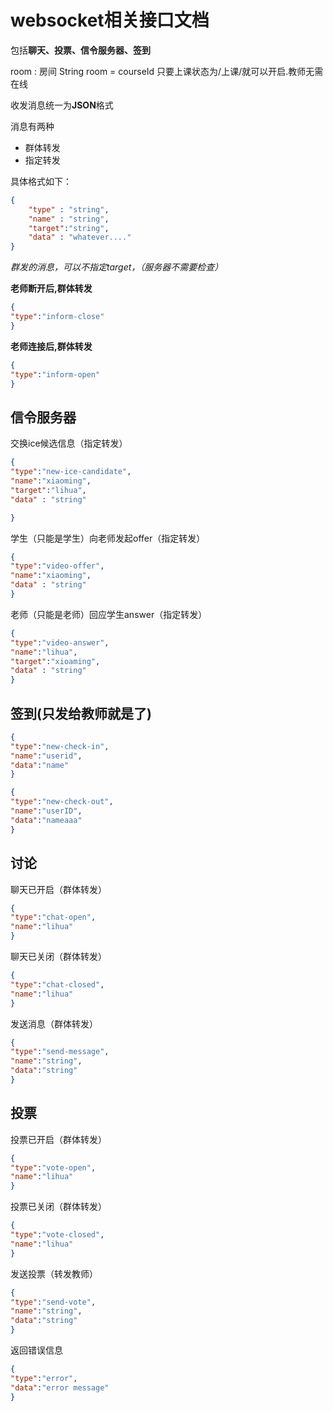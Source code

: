
websocket相关接口文档
====================
包括**聊天、投票、信令服务器、签到**



room : 房间
String room = courseId
只要上课状态为/上课/就可以开启.教师无需在线

收发消息统一为**JSON**格式

消息有两种

* 群体转发
* 指定转发

具体格式如下：
```json
{
    "type" : "string",
    "name" : "string",
    "target":"string",
    "data" : "whatever...."
}
```
*群发的消息，可以不指定target，（服务器不需要检查）*

**老师断开后,群体转发**
```json
{
"type":"inform-close"
}
```
**老师连接后,群体转发**
```json
{
"type":"inform-open"
}
```


信令服务器
--------
交换ice候选信息（指定转发）
```json
{
"type":"new-ice-candidate",
"name":"xiaoming",
"target":"lihua",
"data" : "string"

}
```

学生（只能是学生）向老师发起offer（指定转发）
```json
{
"type":"video-offer",
"name":"xiaoming",
"data" : "string"
}
```

老师（只能是老师）回应学生answer（指定转发）
```json
{
"type":"video-answer",
"name":"lihua",
"target":"xioaming",
"data" : "string"
}
```

签到(只发给教师就是了)
---
```json
{
"type":"new-check-in",
"name":"userid",
"data":"name"
}
```
```json
{
"type":"new-check-out",
"name":"userID",
"data":"nameaaa"
}
```

讨论
---
聊天已开启（群体转发）
```json
{
"type":"chat-open",
"name":"lihua"
}
```
聊天已关闭（群体转发）
```json
{
"type":"chat-closed",
"name":"lihua"
}
```
发送消息（群体转发）
```json
{
"type":"send-message",
"name":"string",
"data":"string"
}
```

投票
---
投票已开启（群体转发）
```json
{
"type":"vote-open",
"name":"lihua"
}
```

投票已关闭（群体转发）
```json
{
"type":"vote-closed",
"name":"lihua"
}
```

发送投票（转发教师）
```json
{
"type":"send-vote",
"name":"string",
"data":"string"
}
```


返回错误信息
```json
{
"type":"error",
"data":"error message"
}
```
